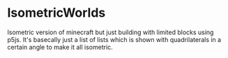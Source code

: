 # IsometricWorlds
Isometric version of minecraft but just building with limited blocks using p5js. It's basecally just a list of lists which is shown with quadrilaterals in a certain angle to make it all isometric.
